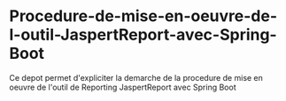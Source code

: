 # Procedure-de-mise-en-oeuvre-de-l-outil-JaspertReport-avec-Spring-Boot
Ce depot permet d'expliciter la demarche de la procedure de mise en oeuvre de l'outil de Reporting JaspertReport avec Spring Boot 
